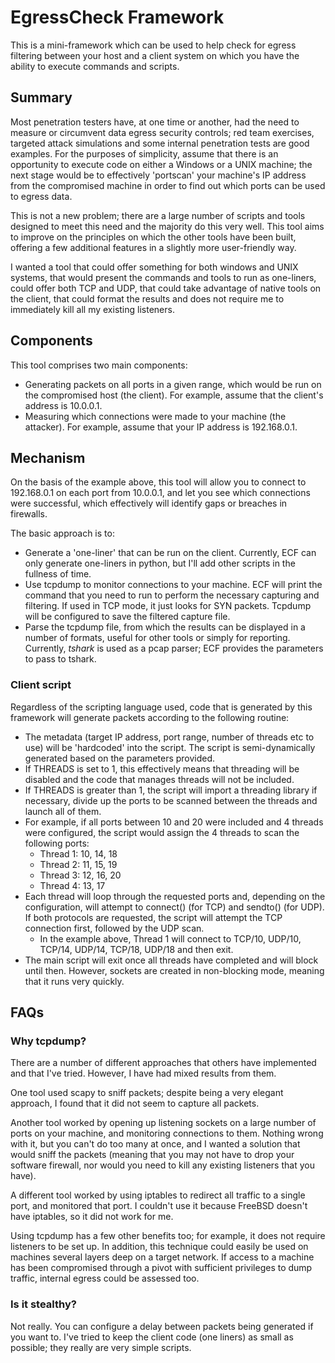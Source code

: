 # EgressCheck Framework

This is a mini-framework which can be used to help check for egress filtering between your host and a client system on which you have the ability to execute commands and scripts.

## Summary
Most penetration testers have, at one time or another, had the need to measure or circumvent data egress security controls; red team exercises, targeted attack simulations and some internal penetration tests are good examples. For the purposes of simplicity, assume that there is an opportunity to execute code on either a Windows or a UNIX machine; the next stage would be to effectively 'portscan' your machine's IP address from the compromised machine in order to find out which ports can be used to egress data. 

This is not a new problem; there are a large number of scripts and tools designed to meet this need and the majority do this very well. This tool aims to improve on the principles on which the other tools have been built, offering a few additional features in a slightly more user-friendly way. 

I wanted a tool that could offer something for both windows and UNIX systems, that would present the commands and tools to run as one-liners, could offer both TCP and UDP, that could take advantage of native tools on the client, that could format the results and does not require me to immediately kill all my existing listeners.  
 
## Components

This tool comprises two main components:
* Generating packets on all ports in a given range, which would be run on the compromised host (the client). For example, assume that the client's address is 10.0.0.1.
* Measuring which connections were made to your machine (the attacker). For example, assume that your IP address is 192.168.0.1.

## Mechanism

On the basis of the example above, this tool will allow you to connect to 192.168.0.1 on each port from 10.0.0.1, and let you see which connections were successful, which effectively will identify gaps or breaches in firewalls.

The basic approach is to:

* Generate a 'one-liner' that can be run on the client. Currently, ECF can only generate one-liners in python, but I'll add other scripts in the fullness of time.
* Use tcpdump to monitor connections to your machine. ECF will print the command that you need to run to perform the necessary capturing and filtering. If used in TCP mode, it just looks for SYN packets. Tcpdump will be configured to save the filtered capture file.
* Parse the tcpdump file, from which the results can be displayed in a number of formats, useful for other tools or simply for reporting. Currently, *tshark* is used as a pcap parser; ECF provides the parameters to pass to tshark.

### Client script

Regardless of the scripting language used, code that is generated by this framework will generate packets according to the following routine:

* The metadata (target IP address, port range, number of threads etc to use) will be 'hardcoded' into the script. The script is semi-dynamically generated based on the parameters provided.
* If THREADS is set to 1, this effectively means that threading will be disabled and the code that manages threads will not be included. 
* If THREADS is greater than 1, the script will import a threading library if necessary, divide up the ports to be scanned between the threads and launch all of them.
 * For example, if all ports between 10 and 20 were included and 4 threads were configured, the script would assign the 4 threads to scan the following ports:
   * Thread 1: 10, 14, 18
    * Thread 2: 11, 15, 19
    * Thread 3: 12, 16, 20
    * Thread 4: 13, 17
 * Each thread will loop through the requested ports and, depending on the configuration, will attempt to connect() (for TCP) and sendto() (for UDP). If both protocols are requested, the script will attempt the TCP connection first, followed by the UDP scan. 
   * In the example above, Thread 1 will connect to TCP/10, UDP/10, TCP/14, UDP/14, TCP/18, UDP/18 and then exit.
  * The main script will exit once all threads have completed and will block until then. However, sockets are created in non-blocking mode, meaning that it runs very quickly.

## FAQs
### Why tcpdump?

There are a number of different approaches that others have implemented and that I've tried. However, I have had mixed results from them. 

One tool used scapy to sniff packets; despite being a very elegant approach, I found that it did not seem to capture all packets. 

Another tool worked by opening up listening sockets on a large number of ports on your machine, and monitoring connections to them. Nothing wrong with it, but you can't do too many at once, and I wanted a solution that would sniff the packets (meaning that you may not have to drop your software firewall, nor would you need to kill any existing listeners that you have).

A different tool worked by using iptables to redirect all traffic to a single port, and monitored that port. I couldn't use it because FreeBSD doesn't have iptables, so it did not work for me.

Using tcpdump has a few other benefits too; for example, it does not require listeners to be set up. In addition, this technique could easily be used on machines several layers deep on a target network. If access to a machine has been compromised through a pivot with sufficient privileges to dump traffic, internal egress could be assessed too.

### Is it stealthy?

Not really. You can configure a delay between packets being generated if you want to. I've tried to keep the client code (one liners) as small as possible; they really are very simple scripts.
